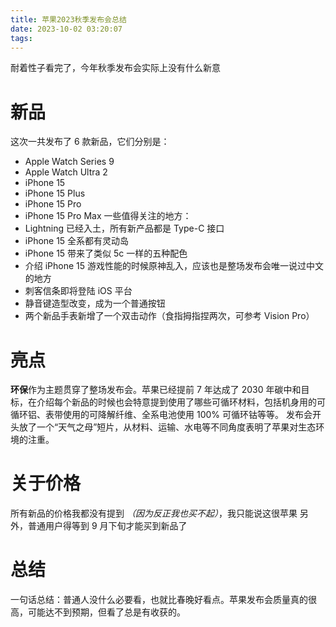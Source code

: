 ```yaml
---
title: 苹果2023秋季发布会总结
date: 2023-10-02 03:20:07
tags:
---
```

耐着性子看完了，今年秋季发布会实际上没有什么新意

# 新品

这次一共发布了 ​6 款新品，它们分别是：
- Apple Watch Series 9
- Apple Watch Ultra 2
- iPhone 15
- iPhone 15 Plus
- iPhone 15 Pro
- iPhone 15 Pro Max
一些值得关注的地方：
- Lightning 已经入土，所有新产品都是 Type-C 接口
- iPhone 15 全系都有灵动岛
- iPhone 15 带来了类似 5c 一样的五种配色
- 介绍 iPhone 15 游戏性能的时候原神乱入，应该也是整场发布会唯一说过中文的地方
- 刺客信条即将登陆 iOS 平台
- 静音键造型改变，成为一个普通按钮
- 两个新品手表新增了一个双击动作（食指拇指捏两次，可参考 Vision Pro）

# 亮点

**环保**作为主题贯穿了整场发布会。苹果已经提前 7 年达成了 2030 年碳中和目标，在介绍每个新品的时候也会特意提到使用了哪些可循环材料，包括机身用的可循环铝、表带使用的可降解纤维、全系电池使用 100% 可循环钴等等。
发布会开头放了一个“天气之母”短片，从材料、运输、水电等不同角度表明了苹果对生态环境的注重。

# 关于价格

所有新品的价格我都没有提到 *（因为反正我也买不起）*，我只能说这很苹果
另外，普通用户得等到 9 月下旬才能买到新品了

# ​总结

一句话总结：普通人没什么必要看，也就比春晚好看点。苹果发布会质量真的很高，可能达不到预期，但看了总是有收获的。
